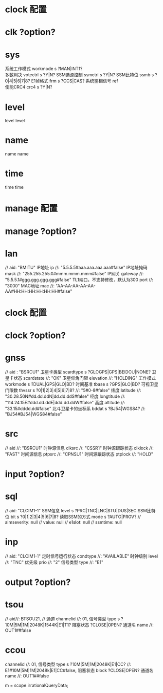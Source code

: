 #  clock 配置 
#  clk  ?option?
#  sys
系统工作模式 workmode s ?MAN|INT1?   
多数判决 votectrl  s  ?Y|N? 
SSM选源控制 ssmctrl   s ?Y|N?
SSM比特位 ssmb  s ?0|4|5|6|7|8? 
E1帧格式 frm   s ?CCS|CAS?
系统鉴相信号 ref    
使能CRC4 crc4   s ?Y|N?
#  level
level level
#  name
name name
#  time
time time


#  manage 配置 
#  manage  ?option?
#  lan
// aid: "BMITU"
IP地址 ip  //: "5.5.5.5#aaa.aaa.aaa.aaa#false"
IP地址掩码 mask  //: "255.255.255.0#mmm.mmm.mmm#false"
IP网关 gateway  //: "5.5.5.1#ggg.ggg.ggg.ggg#false"
TL1端口。不支持修改，默认为300 port  //: "3000"
MAC地址 mac  //: "AA-AA-AA-AA-AA-AA#HH:HH:HH:HH:HH:HH#false"





#  clock 配置 
#  clock  ?option?
#  gnss
// aid  : "BSRCU1"
卫星卡类型 scardtype s ?GLOGPS|GPS|BEIDOU|NONE?
卫星卡状态 scardstate  //: "OK"
卫星仰角门限 elevation  //: "HOLDING"
工作模式 workmode s ?DUAL|GPS|GLO|BD?
时间基准 tbase  s ?GPS|GLO|BD?
可视卫星门限数 thvssr  s ?0|1|2|3|4|5|6|7|8? //: "5#0-8#false"
纬度 latitude  //: "30.28.50N#dd.dd.ddN|dd.dd.ddS#false"
经度 longtitude  //: "114.24.15E#ddd.dd.ddE|ddd.dd.ddW#false"
高度 altitude  //: "33.15#dddd.dd#false"
北斗卫星卡的坐标系 bddat s ?BJ54|WGS84? //: "BJ54#BJ54|WGS84#false"
#  src
// aid  //: "BSRCU1"
时钟源信息 clksrc  //: "CSSR1"
时钟源跟踪状态 clklock  //: "FAST"
时间源信息 ptpsrc  //: "CPNSU1"
时间源跟踪状态 ptplock  //: "HOLD"


# input   ?option?
#  sql
// aid: "CLCIM1-1"
SSM信息 level s ?PRC|TNC|LNC|STU|DUS|SEC
SSM比特位 bit s ?0|1|2|3|4|5|6|7|8?
读取SSM的方式 mode s ?AUTO|PROV?
// almseverity: null
// value: null
// e1slot: null
// ssmtime: null
#  inp
// aid: "CLCIM1-1"
定时信号运行状态 condtype //: "AVAILABLE"
时钟级别 level //: "TNC" 
优先级 prio //: "2"
信号类型 type //: "E1"


# output   ?option?
#  tsou
// aid//: BTSOU21,
// 通道 channelid //: 01,
信号类型 type s ?10M|5M|1M|2048K|1544K|E1|T1?
阻塞状态 ?CLOSE|OPEN?
通道名 name //: OUT1##false
# ccou
channelid //: 01,
信号类型 type s ?10M|5M|1M|2048K|E1|CC? //: E1#10M|5M|1M|2048k|E1|CC#false,
阻塞状态 block ?CLOSE|OPEN?
通道名 name  //: OUT1##false


m = scope.irrationalQueryData;
